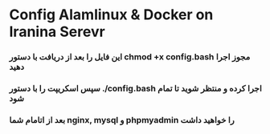 # Config Alamlinux & Docker on Iranina Serevr

### این فایل را بعد از دریافت با دستور chmod +x config.bash مجوز اجرا دهید
### سپس اسکریپت را با دستور ./config.bash اجرا کرده و منتظر شوید تا تمام شود
### بعد از اتامام شما nginx, mysql و phpmyadmin را خواهید داشت
